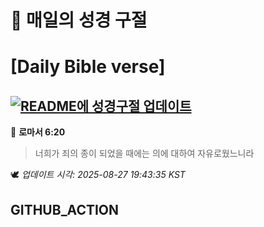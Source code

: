 # 🙏 매일의 성경 구절
# [Daily Bible verse]
## [![README에 성경구절 업데이트](https://github.com/DONGSUKA/first_test/actions/workflows/update-readme-bible.yml/badge.svg)](https://github.com/DONGSUKA/first_test/actions/workflows/update-readme-bible.yml)
<!-- START_BIBLE_VERSE -->
📖 **로마서 6:20**
> 너희가 죄의 종이 되었을 때에는 의에 대하여 자유로웠느니라

🕊️ _업데이트 시각: 2025-08-27 19:43:35 KST_
  <!-- END_BIBLE_VERSE -->
## GITHUB_ACTION
